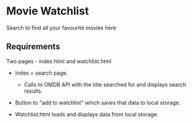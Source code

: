 # Movie Watchlist

Search to find all your favourite movies here

## Requirements

Two pages - index.html and watchlist.html

- Index = search page.
  - Calls to OMDB API with the title searched for and displays search results.

- Button to "add to watchlist" which saves that data to local storage.

- Watchlist.html loads and displays data from local storage.
